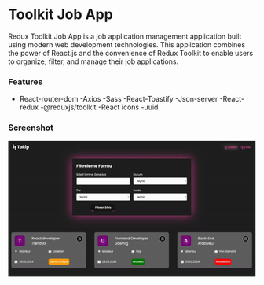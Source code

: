 <h1>Toolkit Job App</h1>
Redux Toolkit Job App is a job application management application built using modern web development technologies. This application combines the power of React.js and the convenience of Redux Toolkit to enable users to organize, filter, and manage their job applications.

<h3>Features</h3>

- React-router-dom
  -Axios
  -Sass
  -React-Toastify
  -Json-server
  -React-redux
  -@reduxjs/toolkit
  -React icons
  -uuid

<h3>Screenshot</h3>

![](job-app.gif)
